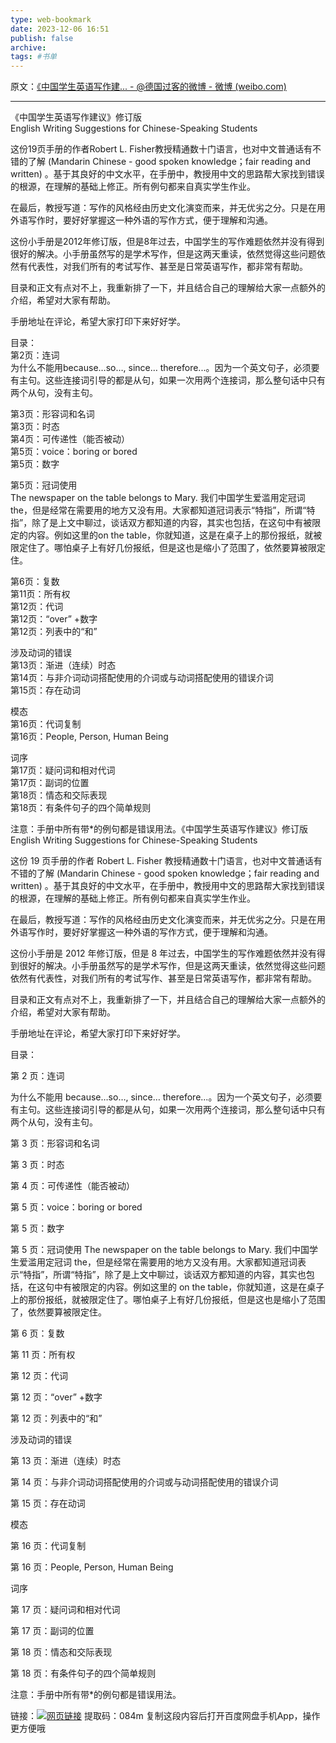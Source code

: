 ```yaml
---
type: web-bookmark
date: 2023-12-06 16:51
publish: false
archive: 
tags: #书单 
---
```

原文：[《中国学生英语写作建... - @德国过客的微博 - 微博 (weibo.com)](https://weibo.com/6520842449/JoyzOtAzM?pagetype=fav)

---

《中国学生英语写作建议》修订版  
English Writing Suggestions for Chinese-Speaking Students  
  
这份19页手册的作者Robert L. Fisher教授精通数十门语言，也对中文普通话有不错的了解 (Mandarin Chinese - good spoken knowledge；fair reading and written) 。基于其良好的中文水平，在手册中，教授用中文的思路帮大家找到错误的根源，在理解的基础上修正。所有例句都来自真实学生作业。  
  
在最后，教授写道：写作的风格经由历史文化演变而来，并无优劣之分。只是在用外语写作时，要好好掌握这一种外语的写作方式，便于理解和沟通。  
  
这份小手册是2012年修订版，但是8年过去，中国学生的写作难题依然并没有得到很好的解决。小手册虽然写的是学术写作，但是这两天重读，依然觉得这些问题依然有代表性，对我们所有的考试写作、甚至是日常英语写作，都非常有帮助。  
  
目录和正文有点对不上，我重新排了一下，并且结合自己的理解给大家一点额外的介绍，希望对大家有帮助。  
  
手册地址在评论，希望大家打印下来好好学。  
  
目录：  
第2页：连词  
为什么不能用because…so…, since… therefore...。因为一个英文句子，必须要有主句。这些连接词引导的都是从句，如果一次用两个连接词，那么整句话中只有两个从句，没有主句。  
  
第3页：形容词和名词  
第3页：时态  
第4页：可传递性（能否被动）  
第5页：voice：boring or bored  
第5页：数字  
  
第5页：冠词使用  
The newspaper on the table belongs to Mary. 我们中国学生爱滥用定冠词the，但是经常在需要用的地方又没有用。大家都知道冠词表示“特指”，所谓“特指”，除了是上文中聊过，谈话双方都知道的内容，其实也包括，在这句中有被限定的内容。例如这里的on the table，你就知道，这是在桌子上的那份报纸，就被限定住了。哪怕桌子上有好几份报纸，但是这也是缩小了范围了，依然要算被限定住。  
  
第6页：复数  
第11页：所有权  
第12页：代词  
第12页：“over” +数字  
第12页：列表中的“和”  
  
涉及动词的错误  
第13页：渐进（连续）时态  
第14页：与非介词动词搭配使用的介词或与动词搭配使用的错误介词  
第15页：存在动词  
  
模态  
第16页：代词复制  
第16页：People, Person, Human Being  
  
词序  
第17页：疑问词和相对代词  
第17页：副词的位置  
第18页：情态和交际表现  
第18页：有条件句子的四个简单规则  
  
注意：手册中所有带*的例句都是错误用法。《中国学生英语写作建议》修订版
English Writing Suggestions for Chinese-Speaking Students 

这份 19 页手册的作者 Robert L. Fisher 教授精通数十门语言，也对中文普通话有不错的了解 (Mandarin Chinese - good spoken knowledge；fair reading and written) 。基于其良好的中文水平，在手册中，教授用中文的思路帮大家找到错误的根源，在理解的基础上修正。所有例句都来自真实学生作业。

在最后，教授写道：写作的风格经由历史文化演变而来，并无优劣之分。只是在用外语写作时，要好好掌握这一种外语的写作方式，便于理解和沟通。

这份小手册是 2012 年修订版，但是 8 年过去，中国学生的写作难题依然并没有得到很好的解决。小手册虽然写的是学术写作，但是这两天重读，依然觉得这些问题依然有代表性，对我们所有的考试写作、甚至是日常英语写作，都非常有帮助。

目录和正文有点对不上，我重新排了一下，并且结合自己的理解给大家一点额外的介绍，希望对大家有帮助。

手册地址在评论，希望大家打印下来好好学。

目录：

第 2 页：连词 

为什么不能用 because…so…, since… therefore...。因为一个英文句子，必须要有主句。这些连接词引导的都是从句，如果一次用两个连接词，那么整句话中只有两个从句，没有主句。

第 3 页：形容词和名词

第 3 页：时态

第 4 页：可传递性（能否被动）

第 5 页：voice：boring or bored

第 5 页：数字

第 5 页：冠词使用
The newspaper on the table belongs to Mary. 我们中国学生爱滥用定冠词 the，但是经常在需要用的地方又没有用。大家都知道冠词表示“特指”，所谓“特指”，除了是上文中聊过，谈话双方都知道的内容，其实也包括，在这句中有被限定的内容。例如这里的 on the table，你就知道，这是在桌子上的那份报纸，就被限定住了。哪怕桌子上有好几份报纸，但是这也是缩小了范围了，依然要算被限定住。

第 6 页：复数

第 11 页：所有权

第 12 页：代词

第 12 页：“over” +数字

第 12 页：列表中的“和” 

涉及动词的错误

第 13 页：渐进（连续）时态

第 14 页：与非介词动词搭配使用的介词或与动词搭配使用的错误介词

第 15 页：存在动词

模态

第 16 页：代词复制

第 16 页：People, Person, Human Being

词序 

第 17 页：疑问词和相对代词

第 17 页：副词的位置

第 18 页：情态和交际表现

第 18 页：有条件句子的四个简单规则

注意：手册中所有带*的例句都是错误用法。

链接：[![](https://h5.sinaimg.cn/upload/2015/09/25/3/timeline_card_small_web_default.png)网页链接](https://weibo.cn/sinaurl?u=https%3A%2F%2Fpan.baidu.com%2Fs%2F1plLLUioDQLUaI5YwbAaTmg) 提取码：084m 复制这段内容后打开百度网盘手机App，操作更方便哦